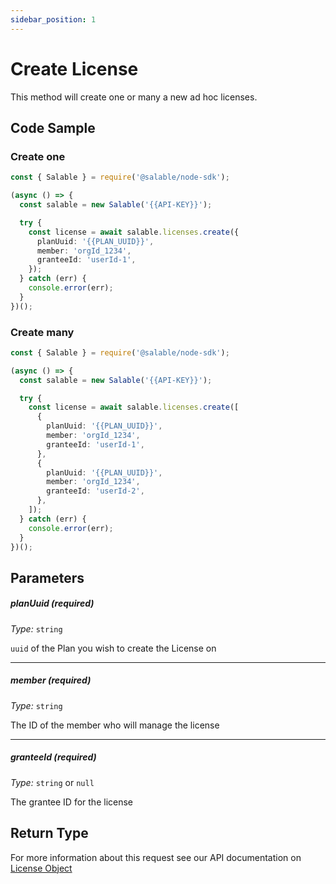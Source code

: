 ```yaml
---
sidebar_position: 1
---
```


# Create License

This method will create one or many a new ad hoc licenses.

## Code Sample

### Create one

```typescript
const { Salable } = require('@salable/node-sdk');

(async () => {
  const salable = new Salable('{{API-KEY}}');

  try {
    const license = await salable.licenses.create({
      planUuid: '{{PLAN_UUID}}',
      member: 'orgId_1234',
      granteeId: 'userId-1',
    });
  } catch (err) {
    console.error(err);
  }
})();
```

### Create many

```typescript
const { Salable } = require('@salable/node-sdk');

(async () => {
  const salable = new Salable('{{API-KEY}}');

  try {
    const license = await salable.licenses.create([
      {
        planUuid: '{{PLAN_UUID}}',
        member: 'orgId_1234',
        granteeId: 'userId-1',
      },
      {
        planUuid: '{{PLAN_UUID}}',
        member: 'orgId_1234',
        granteeId: 'userId-2',
      },
    ]);
  } catch (err) {
    console.error(err);
  }
})();
```

## Parameters

##### planUuid (_required_)

_Type:_ `string`

`uuid` of the Plan you wish to create the License on

---

##### member (_required_)

_Type:_ `string`

The ID of the member who will manage the license

---

##### granteeId (_required_)

_Type:_ `string` or `null`

The grantee ID for the license

## Return Type

For more information about this request see our API documentation on [License Object](https://docs.salable.app/api#tag/Licenses/operation/getLicenseByUuid)
